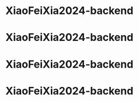 # XiaoFeiXia2024-backend
# XiaoFeiXia2024-backend
# XiaoFeiXia2024-backend
# XiaoFeiXia2024-backend
